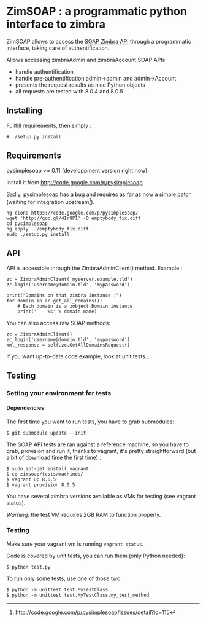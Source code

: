 ZimSOAP : a programmatic python interface to zimbra
===================================================

ZimSOAP allows to access the [SOAP Zimbra API] through a programmatic interface,
taking care of authentification.

Allows accessing zimbraAdmin and zimbraAccount SOAP APIs

 - handle authentification
 - handle pre-authentification admin->admin and admin->Account
 - presents the request results as nice Python objects
 - all requests are tested with 8.0.4 and 8.0.5

[SOAP Zimbra API]: http://files.zimbra.com/docs/soap_api/8.0.4/soap-docs-804/api-reference/index.html

Installing
----------

Fullfill requirements, then simply :

    # ./setup.py install


Requirements
------------

pysimplesoap >= 0.11 (developpment version right now)

Install it from http://code.google.com/p/pysimplesoap

Sadly, pysimplesoap has a bug and requires as far as now a simple patch (waiting
for integration upstream[^1]).

    hg clone https://code.google.com/p/pysimplesoap/
    wget 'http://goo.gl/4Ir9P1' -O emptybody_fix.diff
	cd pysimplesoap
	hg apply ../emptybody_fix.diff
	sudo ./setup.py install



API
---

API is accessible through the ZimbraAdminClient() method. Example :

    zc = ZimbraAdminClient('myserver.example.tld')
    zc.login('username@domain.tld', 'mypassword')

    print("Domains on that zimbra instance :")
    for domain in zc.get_all_domains():
        # Each domain is a zobject.Domain instance
        print('  - %s' % domain.name)

You can also access raw SOAP methods:

    zc = ZimbraAdminClient()
    zc.login('username@domain.tld', 'mypassword')
    xml_response = self.zc.GetAllDomainsRequest()


If you want up-to-date code example, look at unit tests...


Testing
-------

### Setting your environment for tests ###


#### Dependencies ####

The first time you want to run tests, you have to grab submodules:

    $ git submodule update --init

The SOAP API tests are ran against a reference machine, so you have to grab,
provision and run it, thanks to vagrant, it's pretty straightforward (but a bit
of download time the first time) :

    $ sudo apt-get install vagrant
    $ cd zimsoap/tests/machines/
    $ vagrant up 8.0.5
    $ vagrant provision 8.0.5

You have several zimbra versions available as VMs for testing (see vagrant
status).

*Warning*: the test VM requires 2GB RAM to function properly.


### Testing ###

Make sure your vagrant vm is running `vagrant status`.

Code is covered by unit tests, you can run them (only Python needed):

    $ python test.py

To run only some tests, use one of those two:

    $ python -m unittest test.MyTestClass
    $ python -m unittest test.MyTestClass.my_test_method

[^1]: http://code.google.com/p/pysimplesoap/issues/detail?id=115

